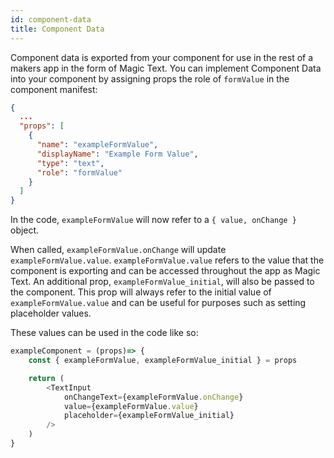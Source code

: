```yaml
---
id: component-data
title: Component Data
---
```


Component data is exported from your component for use in the rest of a makers app in the form of Magic Text. You can implement Component Data into your component by assigning props the role of `formValue` in the component manifest:

```json
{
  ...
  "props": [
    {
      "name": "exampleFormValue",
      "displayName": "Example Form Value",
      "type": "text",
      "role": "formValue"
    }
  ]
}
```

In the code, `exampleFormValue` will now refer to a `{ value, onChange }` object. 

When called, `exampleFormValue.onChange` will update `exampleFormValue.value`. `exampleFormValue.value` refers to the value that the component is exporting and can be accessed throughout the app as Magic Text. 
An additional prop, `exampleFormValue_initial`, will also be passed to the component. This prop will always refer to the initial value of `exampleFormValue.value` and can be useful for purposes such as setting placeholder values.

 These values can be used in the code like so:

```javascript
exampleComponent = (props)=> {
    const { exampleFormValue, exampleFormValue_initial } = props

    return (
        <TextInput
            onChangeText={exampleFormValue.onChange}
            value={exampleFormValue.value}
            placeholder={exampleFormValue_initial}
        />
    )
}
```

